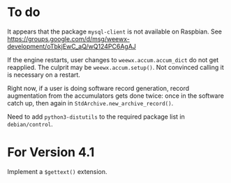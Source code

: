 # To do

It appears that the package `mysql-client` is not available on Raspbian.
See https://groups.google.com/d/msg/weewx-development/oTbkjEwC_aQ/wQ124PC6AgAJ

If the engine restarts, user changes to `weewx.accum.accum_dict` do not
get reapplied. The culprit may be `weewx.accum.setup()`. Not convinced
calling it is necessary on a restart.

Right now, if a user is doing software record generation, record augmentation 
from the accumulators gets done twice: once in the software catch up,
then again in `StdArchive.new_archive_record()`.

Need to add `python3-distutils` to the required package list in `debian/control`.

# For Version 4.1
Implement a `$gettext()` extension.